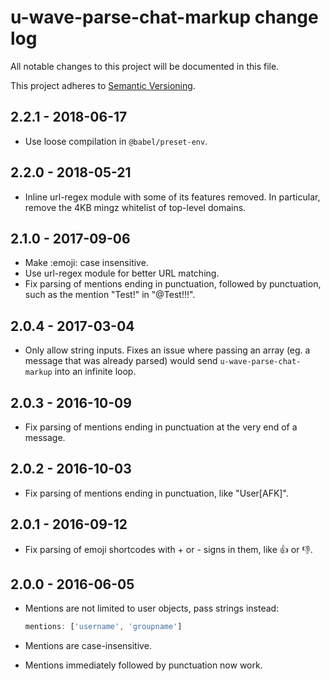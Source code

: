 # u-wave-parse-chat-markup change log

All notable changes to this project will be documented in this file.

This project adheres to [Semantic Versioning](http://semver.org/).

## 2.2.1 - 2018-06-17
* Use loose compilation in `@babel/preset-env`.

## 2.2.0 - 2018-05-21
* Inline url-regex module with some of its features removed. In particular,
  remove the 4KB mingz whitelist of top-level domains.

## 2.1.0 - 2017-09-06
* Make :emoji: case insensitive.
* Use url-regex module for better URL matching.
* Fix parsing of mentions ending in punctuation, followed by punctuation, such
  as the mention "Test!" in "@Test!!!".

## 2.0.4 - 2017-03-04
* Only allow string inputs. Fixes an issue where passing an array (eg. a
  message that was already parsed) would send `u-wave-parse-chat-markup` into
  an infinite loop.

## 2.0.3 - 2016-10-09
* Fix parsing of mentions ending in punctuation at the very end of a message.

## 2.0.2 - 2016-10-03
* Fix parsing of mentions ending in punctuation, like "User[AFK]".

## 2.0.1 - 2016-09-12
* Fix parsing of emoji shortcodes with + or - signs in them, like :+1: or :-1:.

## 2.0.0 - 2016-06-05
* Mentions are not limited to user objects, pass strings instead:

  ```js
  mentions: ['username', 'groupname']
  ```

* Mentions are case-insensitive.
* Mentions immediately followed by punctuation now work.
